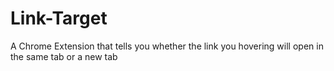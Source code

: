 # Link-Target
A Chrome Extension that tells you whether the link you hovering will open in the same tab or a new tab
